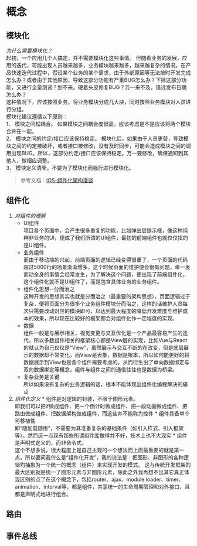 # 概念

## 模块化
_为什么需要模块化？_		起初，一个应用几个人搞定，并不需要模块化这些事情。但随着业务的发展，应用的迭代，可能出现人员越来越多，业务模块越来越多，越来越复杂的情况。在产品快速迭代过程中，假设某个业务的某个需求，由于外部原因等无法按时开发完成怎么办？或者由于其他原因，导致这部分功能有严重BUG怎么办？下掉这部分功能，又进行全量测试？划不来。硬着头皮修复BUG？万一来不及，错过发布日期怎么办？	这种情况下，应该按照业务，将业务模块分成几大块，同时按照业务模块对人员进行分组。	模块化建议遵循以下原则：		1、 模块之间松耦合。 如果模块之间耦合度很高，应该考虑是不是应该将两个模块合并在一起。  2、 模块之间的约定/接口应该保持稳定。 模块化后，如果由于人员更替，导致模块之间的约定被破坏，或者接口被修改，没有及时同步，可能会造成模块之间的调用出现BUG。所以，这部分约定/接口应该保持稳定。万一要修改，确保通知到其他人，做相应调整。  3、 模块定义清晰。不要为了模块化而强行进行模块化。	
>参考文档：[iOS-组件化架构漫谈](http://www.cnblogs.com/oc-bowen/p/5885476.html)

## 组件化
1.	_对组件的理解_		  	* UI组件	项目各个页面中，会产生很多重复的功能，比如弹出层提示框，像这种纯粹非业务的UI，便成了我们所谓的UI组件，最初的前端组件也就仅仅指的是UI组件。	* 业务组件	而由于移动端的兴起，前端页面的逻辑已经变得很重了，一个页面的代码超过5000行的场景渐渐增多，这个时候页面的维护便会很有问题，牵一发而动全身的事情会经常发生，为了解决这个问题，便出现了前端组件化，这个组件化就不是UI组件了，而是包含具体业务的业务组件。	* 组件化思想--分而治之		这种开发的思想其实也就是分而治之（最重要的架构思想），页面逻辑过于复杂，便将页面分为很多个业务组件模块分而治之，这样的话维护人员每次只需要改动对应的模块即可，以达到最大程度的降低开发难度与维护成本的效果，所以现在比较好的框架都会对组件化作一定程度的实现。	*  数据		组件一般是与展示相关，视觉变更与交互优化是一个产品最容易产生的迭代，所以多数组件相关的框架核心都是View层的实现，比如Vue与React的就认为自己仅仅是“View”，虽然展示与交互不断的在改变，但是底层展示的数据却不常变化，而View是表象，数据是根本，所以如何能更好的将数据展示到View也是各个组件需要考虑的，从而衍生出了单向数据绑定与双向数据绑定等概念，组件与组件之间的通信往往也是数据为桥梁。	* 复杂业务是关键	所以如果没有复杂的业务逻辑的话，根本不能体现出组件化编程解决的痛点2.    _组件化定义_	* 组件是对逻辑的封装，不限于图形元素。		即我们可以把if做成组件、把一个倒计时做成组件、把一段动画做成组件、把路由做成组件、把数据架构做成组件，而这些并不能称为控件	* 组件具备单个可移植性		即“随加载随用”，不需要为其准备复杂的基础条件（如引入样式、引入框架等）。然而这一点现有那些所谓组件库做得并不好，技术上也不大现实	*	组件是声明式定义的，而非命令式。	这个不想多说，很大程度上是自己主观的一个想法而上面最重要的就是第一点，所以要问我什么是“组件化开发”，我的说法是：把图形、非图形的各种逻辑均抽象为一个统一的概念（组件）来实现开发的模式。这与传统开发框架的最大区别就是统一了图形元素与非图形元素，除此之外我再想不出其它真正体现区别的点了在这个概念下，包括router、ajax、module loader、timer、animation、interval等，都是组件，共享统一的生命周期管理和对外接口，且都是声明式地进行组合。

## 路由


## 事件总线
